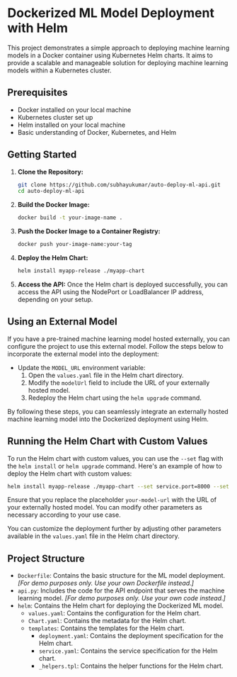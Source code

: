# Dockerized ML Model Deployment with Helm

This project demonstrates a simple approach to deploying machine learning models in a Docker container using Kubernetes Helm charts. It aims to provide a scalable and manageable solution for deploying machine learning models within a Kubernetes cluster.

## Prerequisites

- Docker installed on your local machine
- Kubernetes cluster set up
- Helm installed on your local machine
- Basic understanding of Docker, Kubernetes, and Helm

## Getting Started

1. **Clone the Repository:**
   ```bash
   git clone https://github.com/subhayukumar/auto-deploy-ml-api.git
   cd auto-deploy-ml-api
   ```

2. **Build the Docker Image:**
   ```bash
   docker build -t your-image-name .
   ```

3. **Push the Docker Image to a Container Registry:**
   ```bash
   docker push your-image-name:your-tag
   ```

4. **Deploy the Helm Chart:**
   ```bash
   helm install myapp-release ./myapp-chart
   ```

5. **Access the API:**
   Once the Helm chart is deployed successfully, you can access the API using the NodePort or LoadBalancer IP address, depending on your setup.

## Using an External Model

If you have a pre-trained machine learning model hosted externally, you can configure the project to use this external model. Follow the steps below to incorporate the external model into the deployment:

- Update the `MODEL_URL` environment variable:
   1. Open the `values.yaml` file in the Helm chart directory.
   2. Modify the `modelUrl` field to include the URL of your externally hosted model.
   3. Redeploy the Helm chart using the `helm upgrade` command.


By following these steps, you can seamlessly integrate an externally hosted machine learning model into the Dockerized deployment using Helm.

## Running the Helm Chart with Custom Values

To run the Helm chart with custom values, you can use the `--set` flag with the `helm install` or `helm upgrade` command. Here's an example of how to deploy the Helm chart with custom values:

```bash
helm install myapp-release ./myapp-chart --set service.port=8000 --set image.repository=your-username/your-image-name --set image.tag=your-tag --set modelUrl=your-model-url
```

Ensure that you replace the placeholder `your-model-url` with the URL of your externally hosted model. You can modify other parameters as necessary according to your use case.

You can customize the deployment further by adjusting other parameters available in the `values.yaml` file in the Helm chart directory.

## Project Structure

- `Dockerfile`: Contains the basic structure for the ML model deployment. _[For demo purposes only. Use your own Dockerfile instead.]_
- `api.py`: Includes the code for the API endpoint that serves the machine learning model. _[For demo purposes only. Use your own code instead.]_
- `helm`: Contains the Helm chart for deploying the Dockerized ML model.
    - `values.yaml`: Contains the configuration for the Helm chart.
    - `Chart.yaml`: Contains the metadata for the Helm chart.
    - `templates`: Contains the templates for the Helm chart.
        - `deployment.yaml`: Contains the deployment specification for the Helm chart.
        - `service.yaml`: Contains the service specification for the Helm chart.
        - `_helpers.tpl`: Contains the helper functions for the Helm chart.
